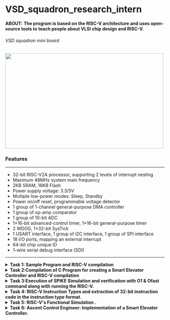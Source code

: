 # VSD_squadron_research_intern
**ABOUT:** **The program is based on the RISC-V architecture and uses open-source tools to teach people about VLSI chip design and RISC-V.**

###### VSD squadron mini board

<img align="center" width="500" height="300" src="https://github.com/sakthispgs/VSDsquadronmini_intern/assets/157115078/eb05f13c-0acb-4d20-b5cd-9c287286f0ac">


### Features
___

+ 32-bit RISC-V2A processor, supporting 2 levels of interrupt nesting
+ Maximum 48MHz system main frequency
+ 2KB SRAM, 16KB Flash
+ Power supply voltage: 3.3/5V
+ Multiple low-power modes: Sleep, Standby
+ Power on/off reset, programmable voltage detector
+ 1 group of 1-channel general-purpose DMA controller
+ 1 group of op-amp comparator
+ 1 group of 10-bit ADC
+ 1×16-bit advanced-control timer, 1×16-bit general-purpose timer
+ 2 WDOG, 1×32-bit SysTick
+ 1 USART interface, 1 group of I2C interface, 1 group of SPI interface
+ 18 I/O ports, mapping an external interrupt
+ 64-bit chip unique ID
+ 1-wire serial debug interface (SDI)
---
<details>
  <summary><b>
    Task 1: Sample Program and RISC-V compilation
</b></summary>
  
__The task 1 consist of some of the basic installation operation of the necessary tools such as Ubuntu on VMBox, Visual C++. Then we have to write a sample C code and analysing RISC asssemby code for the sample C code.__
___
+ Writing a C code to count sum of numbers from 1 to n using Leafpad as shown below.

![sample C program on Leafpad](https://github.com/sakthispgs/VSDsquadronmini_intern/assets/157115078/1a3edd12-338c-4ba9-9af9-a55d7460c0c1)
---

 #### Running above program in RISC-V Simulator
+ Command for Compiling the Code using RISCV Compiler.
```
$ riscv64-unknown-elf-gcc -O1 -mabi=lp64 -march=rv64i -o filename.o filename.c
$ ls -ltr filename.o
```

![RISC-V based simulation](https://github.com/sakthispgs/VSDsquadronmini_intern/assets/157115078/e43f4690-3310-4e73-8f4f-4a27d3f25827)

---
+ Assembly code for C program
```
$ riscv64-unknown-elf-objdump -d filename.o 
$ riscv64-unknown-elf-objdump -d filename.o | less
```

![Assembly code for C](https://github.com/sakthispgs/VSDsquadronmini_intern/assets/157115078/c36ebd0c-0b25-4037-97e6-ad018414bb42)

---

+ Assembly code for Ofast command
```
$ riscv64-unknown-elf-gcc -Ofast -mabi=lp64 -march=rv64i -o filename.o filename.c
$ riscv64-unknown-elf-objdump -d filename.o | less 
```
![Assembly code for Ofast command](https://github.com/sakthispgs/VSDsquadronmini_intern/assets/157115078/cdea39c3-8202-4fe5-985e-a7c7fcd53955)

---

**END OF TASK-1**

---
</details>

<details>
  <summary><b>Task 2:Compilation of C Program for creating a Smart Elevator Controller and RISC-V compilation</b></summary>

  + __The task 2 involves writing a C Program for creating a Smart Elevator Controller and we have to analyze RISC-V asssemby code for the above C code.__

#### Objective:
The C code must implement a simple smart elevator controller, designed to handle basic elevator operations including floor requests, movement, and stopping at requested floors. This system simulates how a real-world elevator might function, focusing on simplicity and fundamental concepts.

#### Detailed Operation:
1.Initialization:
The elevator starts at floor 0.
An array of boolean values (requests) is used to keep track of which floors have been requested.

2.User Interaction:
The user is continuously prompted to enter a floor number to request.
Valid floor numbers (within the range 0 to 9) are accepted and recorded as requests.
Entering -1 exits the program.

3.Request Handling:
The request_floor function marks a floor as requested.
The move_elevator function processes these requests, moving the elevator to the appropriate floor and changing direction as needed.

4.Simulation of Movement:
The elevator checks for the nearest requested floor in the current direction.
It moves to that floor, stops, and clears the request.
If no requests are pending in the current direction, it changes direction and continues checking for requests.

---

+ The C code for a Smart Elevator Controller can be elaborated as further:
```
#include <stdio.h>
#include <stdbool.h>

#define MAX_FLOORS 10

void request_floor(int floor);
void move_elevator();
void stop_elevator(int floor);

int current_floor = 0;
bool requests[MAX_FLOORS] = { false };
bool moving_up = true;

int main() {
    int floor_request;

    while (1) {
        printf("Enter the floor number to request (0-%d) or -1 to exit: ", MAX_FLOORS - 1);
        scanf("%d", &floor_request);

        if (floor_request == -1) {
            break;
        } else if (floor_request >= 0 && floor_request < MAX_FLOORS) {
            request_floor(floor_request);
        } else {
            printf("Invalid floor number. Please try again.\n");
        }

        move_elevator();
    }

    return 0;
}

void request_floor(int floor) {
    requests[floor] = true;
    printf("Floor %d requested.\n", floor);
}

void move_elevator() {
    if (moving_up) {
        for (int i = current_floor + 1; i < MAX_FLOORS; i++) {
            if (requests[i]) {
                current_floor = i;
                requests[i] = false;
                stop_elevator(i);
                return;
            }
        }
        moving_up = false;  
    }

    if (!moving_up) {
        for (int i = current_floor - 1; i >= 0; i--) {
            if (requests[i]) {
                current_floor = i;
                requests[i] = false;
                stop_elevator(i);
                return;
            }
        }
        moving_up = true;  
    }
}

void stop_elevator(int floor) {
    printf("Stopping at floor %d.\n", floor);
}
```

---

+ Output for the above C program can be displayed as:
  
![Screenshot 2024-06-25 105635](https://github.com/sakthispgs/VSDsquadronmini_intern/assets/157115078/a2c93947-3765-403e-8a8c-57eb5fbcbca4)

---

#### __Detailed Steps of the Example:__
+ First Input: User requests floor 5.  
  Output: "Floor 5 requested."  
  Output: "Stopping at floor 5."
+ Second Input: User requests floor 2.   
  Output: "Floor 2 requested."  
  Output: "Stopping at floor 2."
+ Exit: User inputs -1 to exit.  
  Program terminates.
---

#### __Code Behavior:__

+ The elevator starts at floor 0.
+ The elevator handles requests sequentially, moving to the next requested floor in the direction it is currently moving.
+ When no further requests are in the current direction, it changes direction and checks for requests in the opposite direction.
+ The process continues until the user decides to exit by entering -1.

---

+ Display the content of a file by using  `cat smart_elevator.c` , where The cat command is a versatile companion for various file-related operations.
  
![Screenshot 2024-06-25 110751](https://github.com/sakthispgs/VSDsquadronmini_intern/assets/157115078/457333e2-4346-4401-ac45-dcf55a0352bc)

---

#### Running above program in RISC-V Simulator
+ Command for Compiling the Code using RISCV Compiler.

```
$ riscv64-unknown-elf-gcc -O1 -mabi=lp64 -march=rv64i -o filename.o filename.c
$ ls -ltr filename.o
```

![Screenshot 2024-06-25 110810](https://github.com/sakthispgs/VSDsquadronmini_intern/assets/157115078/47c0e571-0a96-46cd-a249-49faf8d6b30d)

---

+ Assembly code of C program for '/main' module:
```
$ riscv64-unknown-elf-objdump -d filename.o 
$ riscv64-unknown-elf-objdump -d filename.o | less
```

![Screenshot 2024-06-25 111554](https://github.com/sakthispgs/VSDsquadronmini_intern/assets/157115078/58498d90-4712-4220-961b-d183503e4348)

---

+ Assembly code of C program for 'Ofast' command:
```
$ riscv64-unknown-elf-gcc -Ofast -mabi=lp64 -march=rv64i -o filename.o filename.c
$ riscv64-unknown-elf-objdump -d filename.o | less 
```

![Screenshot 2024-06-25 112152](https://github.com/sakthispgs/VSDsquadronmini_intern/assets/157115078/b32e4d3c-3d41-43e2-9b73-05a389a28185)

---

#### __Conclusion:__

+ The provided C code for a smart elevator controller is a foundational example of how an elevator system can be simulated using basic programming constructs. It offers a practical demonstration of state management, control flow, and user interaction, making it a valuable educational tool and a basis for further development and enhancement in more complex applications.

---

**END OF TASK-2**

---
</details>

<details>
  <summary><b>Task 3:Execution of SPIKE Simulation and verification with O1 & Ofast command along with running the RISC-V.</b></summary>

 + __The task 3 involves the execution of spike simulation and also consisting of debug of the Assembly code that is generated for the previous program.__

---

   First of all we have to execute the program using the step by step process such as, calling the program through ```riscv64-unknown-elf-gcc -o1 -mabi=lp64 -march=rv64i -o smart_elevator.o smart_elevator.c```, then compile it by using commands such as ```gcc smart_elevator.c``` and  ```./a.out```.

   Similarly again run the same program by using the spike simulation command such that ```spike pk smart_elevator.o``` .
   
   + One of the important goal is that output of both the simulation should return the same results as shown bellow.

![output verification through spike](https://github.com/sakthispgs/VSDsquadronmini_intern/assets/157115078/b14c2769-3d20-46c8-ae93-69a88ddb9a02)

---

+ Now we can access the Assembly code by using the command  ```riscv64-unknown-elf-objdump -d smart_elevator.o | less```.

![Screenshot 2024-06-26 171251](https://github.com/sakthispgs/VSDsquadronmini_intern/assets/157115078/ef8d2dfb-1435-4ed2-9c37-23b9516a478e)

---

__DEBUG PROCESS using ASSEMBLY CODE:__

+ The process of debugging involves the command  ```spike -d pk smart_elevator```, which debug's the assembly code and we can access each of the register by calling the variable name which is provided on the code. For example sp-Stack Pointer , lui - Load Upper Immediate , addi - Add Immediate ,  sw - Store Word etc...
  
  Now to initiate the file location we may use the command  ```(spike) until pc 0 100b0``` and then press enter and also use the command ```(spike) reg 0 sp```.

  ![debug assembly 1](https://github.com/sakthispgs/VSDsquadronmini_intern/assets/157115078/63f936fb-ab10-4156-aa60-478a53d927af)

+ Then the calculation of updation of the stack pointer can be done as following...

   ![stack pointer calculation](https://github.com/sakthispgs/VSDsquadronmini_intern/assets/157115078/645c6785-e4ec-42f3-a671-fa3e8a670257)

---

+ Further proceeding with the debug operation of the Assembly code as following..

  ![Screenshot 2024-06-26 174621](https://github.com/sakthispgs/VSDsquadronmini_intern/assets/157115078/33435ea2-d201-4be4-a129-caa24e750f03)

![Screenshot 2024-06-26 174855](https://github.com/sakthispgs/VSDsquadronmini_intern/assets/157115078/cdea8275-795f-4fee-a076-915ac4e17799)

---

**END OF TASK-3**

---

</details>

<details>
  <summary><b>Task 4: RISC-V Instruction Types and extraction of 32-bit instruction code in the instruction type format.</b></summary>

  + RISC-V instructions are grouped into different types based on their structure and purpose. Each type has a specific format that dictates how the instruction's bits are organized.
    These instruction types allow RISC-V to efficiently handle a wide range of operations, from basic arithmetic to complex control flow and memory access.
 Here are the basic RISC-V instruction types (Below response consist of block of command, inwhich first lines represents **Bit Numbers** and the second line represents the **Instruction set architectures**) :

---

#### 1.R-type (Register):

+ Purpose: Perform arithmetic and logical operations using values from two registers.

+ Format: Includes fields for the operation code (opcode), two source registers (rs1 and rs2), a destination register (rd), and function codes (funct3 and funct7) that specify the exact operation.

  Example: `add x1, x2, x3` (adds the values in `x2` and `x3`, and stores the result in `x1`).
```
 31   25   24  20  19  15  14  12   11  7   6    0
| funct7 |  rs2  |  rs1  | funct3 |  rd  |  opcode  |
```

#### 2.I-type (Immediate):

+ Purpose: Perform operations involving an immediate value (a constant) and a register, or load data from memory.
+ Format: Includes fields for the opcode, one source register (rs1), a destination register (rd), a function code (funct3), and an immediate value.

Example: `addi x1, x2, 10` (adds the value in `x2` and the immediate value 10, and stores the result in `x1`).
```
 31      20   19  15  14  12   11  7   6    0
| imm[11:0] |  rs1  | funct3 |  rd  |  opcode  |
```

#### 3.S-type (Store):

+ Purpose: Store data from a register into memory.
+ Format: Includes fields for the opcode, two source registers (rs1 and rs2), a function code (funct3), and a split immediate value.

Example: `sw x1, 0(x2)` (stores the value in `x1` into the memory address calculated as `0 + x2`).
```
 31      25   24  20  19  15  14    12   11    7    6   0
| imm[11:5] |  rs2  |  rs1  |  funct3  | imm[4:0] | opcode |
```

#### 4.B-type (Branch):

+ Purpose: Perform conditional branches based on comparisons.
+ Format: Includes fields for the opcode, two source registers (rs1 and rs2), a function code (funct3), and a split immediate value that determines the branch target.

Example: `beq x1, x2, label` (branches to label if the values in `x1` and `x2` are equal).
```
 31    30   25    24   20    19    15 14      12 11     8    7        6     0
| imm[12] | imm[10:5] |  rs2  | rs1 |  funct3  | imm[4:1] | imm[11] | opcode |
```

#### 5.U-type (Upper Immediate):

+ Purpose: Handle large immediate values, typically for addressing or arithmetic involving large constants.
+ Format: Includes fields for the opcode, a destination register (rd), and a large immediate value.

Example: `lui x1, 0x12345` (loads the immediate value `0x12345000` into `x1`).
```
 31        12 11   7 6      0
| imm[31:12] |  rd  | opcode |
```

#### 6.J-type (Jump):

+ Purpose: Perform jumps to a specified address and optionally link (store the return address).
+ Format: Includes fields for the opcode, a destination register (rd), and a large immediate value that determines the jump target.

Example: `jal x1, label` (jumps to label and stores the return address in `x1`).
```
 31       30         21       20  19       12 11   7 6    0
| imm[20] | imm[10:1] | imm[11] | imm[19:12] |  rd  | opcode |
```

---

+ **Extraction of 32-bit instruction code in the instruction type format.**

**1.ADD(addition)**

```
ADD r1, r2, r3
```
+ **Description:**
  - ADD r1, r2, r3: This instruction performs an arithmetic addition of the values in registers r2 and r3 and stores the result in register r1.
+ **Instruction Type:**
  - Type: R-type (Register)
+ **Format:**
  - R-type Format Fields:
    - opcode: Specifies the operation to be performed (for ADD, it is typically `0110011` in binary).
    - rd: The destination register (in this case, `r1`).
    - funct3: A 3-bit function code that, along with the opcode and funct7, uniquely identifies the instruction (for ADD, it is `000`).
    - rs1: The first source register (in this case, `r2`).
    - rs2: The second source register (in this case, `r3`).
    - funct7: A 7-bit function code that, along with the opcode and funct3, uniquely identifies the instruction (for ADD, it is `0000000`).

**2.SUB(subraction)**

```
SUB r3, r1, r2
```
+ **Description:**
  - SUB r3, r1, r2: This instruction performs an arithmetic subtraction of the value in register r2 from the value in register r1 and stores the result in register r3.
+ **Instruction Type:**
  - Type: R-type (Register)
+ **Format:**
  - R-type Format Fields:
    - opcode: Specifies the operation to be performed (for SUB, it is typically `0110011` in binary).
    - rd: The destination register (in this case, `r3`).
    - funct3: A 3-bit function code that, along with the opcode and funct7, uniquely identifies the instruction (for SUB, it is `000`).
    - rs1: The first source register (in this case, `r1`).
    - rs2: The second source register (in this case, `r2`).
    - funct7: A 7-bit function code that, along with the opcode and funct3, uniquely identifies the instruction (for SUB, it is `0100000`).

**3.AND(operation)**
```
AND r2, r1, r3
```
+ **Description:**
  - AND r2, r1, r3: This instruction performs a bitwise AND operation between the values in registers r1 and r3, and stores the result in register r2.
+ **Instruction Type:**
  - Type: R-type (Register)
+ **Format:**
  - R-type Format Fields:
    - opcode: Specifies the operation to be performed (for AND, it is typically `0110011` in binary).
    - rd: The destination register (in this case, `r2`).
    - funct3: A 3-bit function code that, along with the opcode and funct7, uniquely identifies the instruction (for AND, it is `111`).
    - rs1: The first source register (in this case, `r1`).
    - rs2: The second source register (in this case, `r3`).
    - funct7: A 7-bit function code that, along with the opcode and funct3, uniquely identifies the instruction (for AND, it is `0000000`).
   
**4.OR(operation)**
```
OR r8, r2, r5
```
+ **Description:**
  - OR r8, r2, r5: This instruction performs a bitwise OR operation between the values in registers r2 and r5, and stores the result in register r8.
+ **Instruction Type:**
  - Type: R-type (Register)
+ **Format:**
  - R-type Format Fields:
    - opcode: Specifies the operation to be performed (for OR, it is typically `0110011` in binary).
    - rd: The destination register (in this case, `r8`).
    - funct3: A 3-bit function code that, along with the opcode and funct7, uniquely identifies the instruction (for OR, it is `110`).
    - rs1: The first source register (in this case, `r2`).
    - rs2: The second source register (in this case, `r5`).
    - funct7: A 7-bit function code that, along with the opcode and funct3, uniquely identifies the instruction (for OR, it is `0000000`).
   
  **5.XOR(operation)**
  ```
  XOR r8, r1, r4
  ```
+ **Description:**
  - XOR r8, r1, r4: This instruction performs a bitwise XOR operation between the values in registers r1 and r4, and stores the result in register r8.
+ **Instruction Type:**
  - Type: R-type (Register)
+ **Format:**
  - R-type Format Fields:
  - opcode: Specifies the operation to be performed (for XOR, it is typically `0110011` in binary).
  - rd: The destination register (in this case, `r8`).
  - funct3: A 3-bit function code that, along with the opcode and funct7, uniquely identifies the instruction (for XOR, it is `100`).
  - rs1: The first source register (in this case, `r1`).
  - rs2: The second source register (in this case, `r4`).
  - funct7: A 7-bit function code that, along with the opcode and funct3, uniquely identifies the instruction (for XOR, it is `0000000`).
 
**6.SLT(set-less-than comparison)**
```
SLT r10, r2, r4
```
+ **Description:**
  - SLT r10, r2, r4: This instruction performs a set-less-than comparison between the values in registers r2 and r4. If the value in r2 is less than the value in r4, it sets the destination register r10 to 1; otherwise, it sets r10 to 0.
+ **Instruction Type:**
  - Type: R-type (Register)
+ **Format:**
  - R-type Format Fields:
    - opcode: Specifies the operation to be performed (for SLT, it is typically 0110011 in binary).
    -  rd: The destination register (in this case, r10).
    - funct3: A 3-bit function code that, along with the opcode and funct7, uniquely identifies the instruction (for SLT, it is 010).
    - rs1: The first source register (in this case, r2).
    - rs2: The second source register (in this case, r4).
    - funct7: A 7-bit function code that, along with the opcode and funct3, uniquely identifies the instruction (for SLT, it is `0000000`).
   
**7.ADDI(add immediate)**
```
ADDI r12, r3, 5
```
+ **Description:**
  - ADDI r12, r3, 5: This instruction performs an addition of the value in register r3 and the immediate value 5, and stores the result in register r12.
+ **Instruction Type:**
  - Type: I-type (Immediate)
+ **Format:**
  - I-type Format Fields:
    - opcode: Specifies the operation to be performed (for ADDI, it is typically `0010011` in binary).
    - rd: The destination register (in this case, `r12`).
    - funct3: A 3-bit function code that, along with the opcode, uniquely identifies the instruction (for ADDI, it is `000`).
    - rs1: The source register (in this case, `r3`).
    - imm[11:0]: A 12-bit immediate value (in this case, `5`).

  **8.SW(Store)**
  ```
  SW r3, r1, 4
  ```
  + **Description:**
    - SW r3, r1, 4: This instruction stores the value in register r3 to the memory address computed by adding the immediate value 4 to the base address in register r1.
  + **Instruction Type:**
    - Type: S-type (Store)
+ **Format:**
  - S-type Format Fields:
    - opcode: Specifies the operation to be performed (for SW, it is typically `0100011` in binary).
    - imm[11:5]: The upper 7 bits of the 12-bit immediate value.
    - rs2: The source register containing the value to be stored (in this case, `r3`).
    - rs1: The base address register (in this case, `r1`).
    - funct3: A 3-bit function code that, along with the opcode, uniquely identifies the instruction (for SW, it is `010`).
    - imm[4:0]: The lower 5 bits of the 12-bit immediate value.
   
+ **9.SRL(Shift Right Logical)**
  ```
  SRL r16, r11, r2
  ```
+ **Description:**
  - SRL r16, r11, r2: This instruction performs a logical right shift on the value in register r11 by the number of positions specified in register r2, and stores the result in register r16.
+ **Instruction Type:**
  - Type: R-type (Register)
+ **Format:**
  - R-type Format Fields:
    - opcode: Specifies the operation to be performed (for SRL, it is typically `0110011` in binary).
    - rd: The destination register (in this case, r16).
    - funct3: A 3-bit function code that, along with the opcode and funct7, uniquely identifies the instruction (for SRL, it is `101`).
    - rs1: The first source register (in this case, r11).
    - rs2: The second source register (in this case, r2).
    - funct7: A 7-bit function code that, along with the opcode and funct3, uniquely identifies the instruction (for SRL, it is `0000000`).
   
+ **10.BNE(Branch on Not Equal)**
 ```
BNE r0, r1, 20
```
+ **Description:**
  - BNE r0, r1, 20: This instruction compares the values in registers r0 and r1. If the values are not equal, it branches to the address specified by the immediate value 20 (which is a byte offset from the current program counter).
+ **Instruction Type:**
  - Type: B-type (Branch)
+ **Format:**
  - B-type Format Fields:
    - opcode: Specifies the operation to be performed (for BNE, it is typically `1100011` in binary).
    - imm[12|10:5]: The immediate value split into upper bits (bit 12 and bits 10 to 5).
    - rs2: The second source register (in this case, r1).
    - rs1: The first source register (in this case, r0).
    - funct3: A 3-bit function code that, along with the opcode, uniquely identifies the instruction (for BNE, it is `001`).
    - imm[4:1|11]: The immediate value split into lower bits (bits 4 to 1 and bit `11`).
   
+ **11.BEQ(branch if equal)**
  ```
  BEQ r0, r0, 15
  ```
+ **Description:**
  - BEQ r0, r0, 15: This instruction compares the values in registers r0 and r0. Since both are the same, it checks if they are equal, and if true, it branches to the address specified by the immediate value 15 (which is a byte offset from the current program counter).
+ **Instruction Type:**
  - Type: B-type (Branch)
+ **Format:**
  - B-type Format Fields:
    - opcode: Specifies the operation to be performed (for BEQ, it is typically 1100011 in binary).
    - imm[12|10:5]: The immediate value split into upper bits (bit 12 and bits 10 to 5).
    - rs2: The second source register (in this case, r0).
    - rs1: The first source register (in this case, r0).
    - funct3: A 3-bit function code that, along with the opcode, uniquely identifies the instruction (for BEQ, it is `000`).
    - imm[4:1|11]: The immediate value split into lower bits (bits 4 to 1 and bit `11`).
   
+ **12.LW(load)**
  ```
  LW r13, r11, 2
  ```
+ **Description:**
  - LW r13, r11, 2: This instruction loads a 32-bit word from memory at the address calculated by adding the immediate value 2 to the base address in register r11, and stores the result in register r13.
+ **Instruction Type:**
  - Type: I-type (Immediate)
+ **Format:**
  - I-type Format Fields:
    - opcode: Specifies the operation to be performed (for LW, it is typically `0000011` in binary).
    - rd: The destination register (in this case, r13).
    - funct3: A 3-bit function code that, along with the opcode, uniquely identifies the instruction (for LW, it is `010`).
    - rs1: The base address register (in this case, r11).
    - imm[11:0]: A 12-bit immediate value (in this case, 2).
      
---

#### CONCLUSION:

+ **The final declaration of instruction type format for given specific 32-bit instruction code of RISC-V instructions:**
  
| Instruction | Type | Instruction | Type |
|-------------| ------| -------------| ------|
| ADD r1, r2, r3 | R | ADDI r12, r3, 5 | I |
| SUB r3, r1, r2 | R | SW r3, r1, 4 | S |
| AND r2, r1, r3 | R | SRL r16, r11, r2 | R |
| OR r8, r2, r5 | R | BNE r0, r1, 20 | B |
| XOR r8, r1, r4 | R | BEQ r0, r0, 15 | B |
| SLT r10, r2, r4 | R | LW r13, r11, 2 | I |
| SLL r15, r11, r2 | R | 

---

**END OF TASK-4**

---
</details>

<details>
  <summary><b>Task 5: RISC-V's Functional Simulation .</b></summary>

+ **DESCRIPTION**
  + #### Icarus Verilog (iverilog):
    + Icarus Verilog is an open-source Verilog simulation and synthesis tool. It is used primarily for verifying and testing digital designs written in the Verilog hardware description language (HDL).
    + Icarus Verilog can compile and simulate Verilog HDL code, making it a useful tool for verifying the correctness of digital designs.
  + #### GTKWave:
    + GTKWave is an open-source waveform viewer for viewing the signal changes over time in digital circuits. It is often used in conjunction with simulation tools like Icarus Verilog
    +  GTKWave provides a graphical interface to view waveform data, making it easier to analyze the behavior of digital circuits.

Together, Icarus Verilog and GTKWave form a powerful combination for designing, simulating, and analyzing digital circuits using Verilog HDL. 
 
  ---

+ **Steps to be followed to validate the Functional simulation:**
  + First we have to create a directory, I have used the command `mkdir sakthispgs` to create a directory.
  + Then I have used `touch sakthi_rv32i.v` and `touch sakthi_rv32i_tb.v` commands to create two different files , inwhich one represents verilog file while other represents the test bench file.
  + Import the verilog code and test bench code on to the leafpad and the save it
  ![Screenshot 2024-07-06 182545](https://github.com/sakthispgs/VSDsquadronmini_intern/assets/157115078/e1cde336-ba19-4e2f-a36a-21e0d892befe)

---

  + To run and simulate the verilog code, we use the following command:
    ```
    $ iverilog -o sakthi_rv32i sakthi_rv32i.v sakthi_rv32i_tb.v
    $ ./sakthi_rv32i.v
    ```
  +  To observe the simulation waveform in GTKWave, we use the command `$ gtkwave sakthi_rv32i.vcd`
  ![Screenshot 2024-07-06 182609](https://github.com/sakthispgs/VSDsquadronmini_intern/assets/157115078/a4f65d5d-1ebb-4647-8074-58e2c443798c)

---

+ **GTKwave**:
   + Let us Analyze the Output Waveform of various instructions that we have covered.
   + Here we use GTKwave to see the variation at the output.
   + It primarily works with VCD files generated by simulators like Icarus Verilog, but it also supports other file formats such as LXT, LXT2, FST, and more.Users can easily navigate through the signals, zoom in and out, and focus on specific areas of interest.

![Screenshot 2024-07-06 161507](https://github.com/sakthispgs/VSDsquadronmini_intern/assets/157115078/80f6bba1-460f-4ef3-a13a-67058771608f)

---

**END OF TASK-5**

---

</details>  

<details>
  <summary><b>Task 6: Ascent Control Engineer: Implementation of a Smart Elevator Controller.</b></summary>

### A Smart Elevator Controller:

This task involves a Creating simple a smart elevator controller involves designing a system that can efficiently manage the movement of elevators in a building, ensuring optimal performance and user experience.


------

#### **Overview**

>*A Smart Elevator Controller is a sophisticated system that enhances the efficiency, safety, and user experience of elevator operations within a building. It leverages advanced technologies and intelligent algorithms to optimize elevator movement and coordination. This controller efficiently assigns elevators to service calls, minimizing wait times and reducing congestion by coordinating multiple elevators.
The Smart Elevator Controller also emphasizes energy efficiency, utilizing regenerative braking and smart standby modes to reduce energy consumption. Communication systems within the controller integrate seamlessly with building management systems, enabling real-time monitoring and control. Advanced features like predictive maintenance and remote monitoring further enhance the functionality and reliability of the system, making it a key component in modern, intelligent building management.*

---

#### **Components required**

1.VSDSquadron Mini: To control the logic and operation of the elevator. 
 
2.Sensors: To detect the elevator's position at different floors.

3.Actuators:
  + DC Motor or Stepper Motor: To drive the elevator up and down.
  + Motor Driver: To control the motor based on microcontroller commands.

4.Power Supply: Ensure a stable power source for the microcontroller and motors.

5.7-Segment Displays: To show the current floor.

6.Push Buttons: For users to input floor selection and call the elevator.

7.Breadboard and Jumper Wires: For prototyping the circuit.    

---

#### **Pinout diagram for Elevator Controller**

![Presentation1](https://github.com/sakthispgs/VSDsquadronmini_intern/assets/157115078/9bf88412-1a88-4026-bb76-0e701e4d4a31)

+ The circuit connection diagram for the elevator controller system features a VSDSquadron Mini board interfacing with a proximity sensor, a motor driver, an LCD display, and a stepper motor. The VSDSquadron Mini board is powered through its VIN pin connected to a power supply, with a common ground (GND) shared among all components. The proximity sensor connects its VCC pin to the power supply, its GND pin to the common ground, and its output pin to the PC0 pin of the VSDSquadron Mini. For motor control, the motor driver is linked to the VSDSquadron Mini via the STEP and DIRECTION pins connected to PD0 and PD1 respectively. The motor driver's VDD pin is connected to a stable power supply, with its GND pin connected to the common ground. The motor driver's output pins (1A, 2A, STEP, and VMOT) are connected to the corresponding coils of the stepper motor. Additionally, the LCD display receives power from the VCC pin and shares the common ground. The control pins of the LCD display (E, RS, D3, D6, and D7) are connected to PC1, PC2, and PC3 pins of the VSDSquadron Mini, enabling the display to provide feedback on the elevator's status. This setup allows the VSDSquadron Mini to process inputs from the proximity sensor and user commands, control the stepper motor via the motor driver, and display relevant information on the LCD screen.

---

#### **Simplified Table for Elevator Controller**
+ Since the elevator controller operates based on state changes driven by the clock, a complete truth table for all possible input combinations would be extensive. However, we can illustrate a simplified version capturing the primary states and transitions:

|clk|reset|floor_request|request_valid|current_floor(prev)|moving_up(prev)|stop (prev)|current_floor (next)|moving_up (next)|stop(next)|
|--|---|--------|---------|--------|--------|--------|--------|-------|---------|
|0|1|X|X|X|X|X|0|1|0|
|1|0|3|1|0|1|0|3|1|1|
|2|0|1|1|3|1|1|3|1|0|
|3|0|X|0|3|1|0|1|0|1|
|4|0|5|1|1|0|1|5|1|1|
|5|0|7|1|5|1|1|7|1|1|
|6|0|X|0|7|1|1|7|0|0|

---

#### **How to Program?**

+ Here's the code for an embedded C environment, such as running on a microcontroller like the VSDSquadron Mini. This version assumes that the microcontroller is using standard libraries and functions for handling inputs and outputs, which you may need to adapt depending on your specific platform and setup.

```
#include <ch32v00x.h> 
#include <stdbool.h>
#include <stdint.h>
#include "microcontroller_library.h" // Placeholder for the actual library header

#define MAX_FLOORS 10

void request_floor(uint8_t floor);
void move_elevator();
void stop_elevator(uint8_t floor);
void setup_pins();
uint8_t read_floor_request();

uint8_t current_floor = 0;
bool requests[MAX_FLOORS] = { false };
bool moving_up = true;

int main() {
    uint8_t floor_request;
    
    setup_pins();
    
    while (1) {
        floor_request = read_floor_request();

        if (floor_request < MAX_FLOORS) {
            request_floor(floor_request);
        }

        move_elevator();
    }

    return 0;
}

void request_floor(uint8_t floor) {
    requests[floor] = true;
    // Replace with actual function to display floor request
    microcontroller_display_message("Floor %d requested.\n", floor);
}

void move_elevator() {
    if (moving_up) {
        for (uint8_t i = current_floor + 1; i < MAX_FLOORS; i++) {
            if (requests[i]) {
                current_floor = i;
                requests[i] = false;
                stop_elevator(i);
                return;
            }
        }
        moving_up = false;  
    }

    if (!moving_up) {
        for (int8_t i = current_floor - 1; i >= 0; i--) {
            if (requests[i]) {
                current_floor = i;
                requests[i] = false;
                stop_elevator(i);
                return;
            }
        }
        moving_up = true;  
    }
}

void stop_elevator(uint8_t floor) {
    // Replace with actual function to display stopping message
    microcontroller_display_message("Stopping at floor %d.\n", floor);
}

void setup_pins() {
    // Setup code for microcontroller pins
    // Example: setting up GPIO pins for buttons, LEDs, motor driver, etc.
    microcontroller_setup_pin(FLOOR_REQUEST_PIN, INPUT);
    microcontroller_setup_pin(ELEVATOR_MOTOR_PIN1, OUTPUT);
    microcontroller_setup_pin(ELEVATOR_MOTOR_PIN2, OUTPUT);
    microcontroller_setup_pin(LED_DISPLAY_PIN, OUTPUT);
    // Add additional setup as needed
}

uint8_t read_floor_request() {
    // Example code to read a floor request from a button or sensor
    // Replace with actual function to read input from hardware
    if (microcontroller_button_pressed(FLOOR_BUTTON_0)) return 0;
    if (microcontroller_button_pressed(FLOOR_BUTTON_1)) return 1;
    if (microcontroller_button_pressed(FLOOR_BUTTON_2)) return 2;
    // Add additional floor buttons as needed

    return MAX_FLOORS; // Return an invalid floor number if no request
}
```
---

### **DEMO OF THE PROJECT**

+ Let us see the demonstartion video of the `smart elevator controller`.
  
https://drive.google.com/drive/folders/1-BmfZaoPJF0Hx-y5yixJ5t4dZMfD-DYo?usp=sharing

---

END OF TASK-6

---

</details>   


